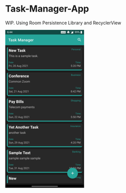 # Task-Manager-App
WIP. Using Room Persistence Library and RecyclerView

<img src="readme/Screenshot_20210820-184418.jpg" height=500px width=250px>
